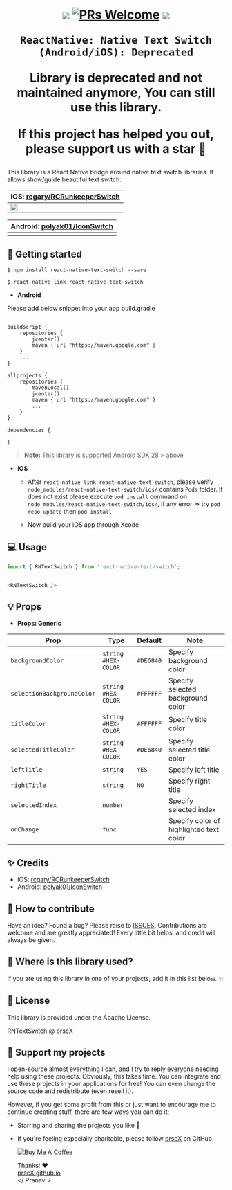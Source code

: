 
<h1 align="center">

<p align="center">
  <a href="https://www.npmjs.com/package/react-native-text-switch"><img src="http://img.shields.io/npm/v/react-native-text-switch.svg?style=flat" /></a>
  <a href="https://github.com/prscX/react-native-text-switch/pulls"><img alt="PRs Welcome" src="https://img.shields.io/badge/PRs-welcome-brightgreen.svg" /></a>
  <a href="https://github.com/prscX/react-native-text-switch#License"><img src="https://img.shields.io/npm/l/react-native-text-switch.svg?style=flat" /></a>
</p>


    ReactNative: Native Text Switch (Android/iOS): Deprecated

Library is deprecated and not maintained anymore, You can still use this library.

If this project has helped you out, please support us with a star 🌟
</h1>

This library is a React Native bridge around native text switch libraries. It allows show/guide beautiful text switch:


| **iOS: [rcgary/RCRunkeeperSwitch](https://github.com/rcgary/RCRunkeeperSwitch)**             |
| ----------------- |
| <img src="https://raw.githubusercontent.com/rcgary/RCRunkeeperSwitch/master/RCRunkeeperSwitch.gif" />                  |

| **Android: [polyak01/IconSwitch](https://github.com/polyak01/IconSwitch)**             |
| ----------------- |
|  |



## 📖 Getting started

`$ npm install react-native-text-switch --save`

`$ react-native link react-native-text-switch`

- **Android**

Please add below snippet into your app build.gradle

```

buildscript {
    repositories {
        jcenter()
        maven { url "https://maven.google.com" }
    }
    ...
}

allprojects {
    repositories {
        mavenLocal()
        jcenter()
        maven { url "https://maven.google.com" }
        ...
    }
}

dependencies {

}

```

> **Note:** This library is supported Android SDK 28 > above

- **iOS**
  - After `react-native link react-native-text-switch`, please verify `node_modules/react-native-text-switch/ios/` contains `Pods` folder. If does not exist please execute `pod install` command on `node_modules/react-native-text-switch/ios/`, if any error => try `pod repo update` then `pod install`

  - Now build your iOS app through Xcode


## 💻 Usage

```javascript
import { RNTextSwitch } from 'react-native-text-switch';

```

```javascript

<RNTextSwitch />

```

## 💡 Props

- **Props: Generic**

| Prop              | Type       | Default | Note                                                                                                       |
| ----------------- | ---------- | ------- | ---------------------------------------------------------------------------------------------------------- |
| `backgroundColor`       |   `string #HEX-COLOR`   |    `#DE6840`     | Specify background color
| `selectionBackgroundColor` | `string #HEX-COLOR` |    `#FFFFFF`     | Specify selected background color                                                   |  |
| `titleColor`    |   `string #HEX-COLOR`   |     `#FFFFFF`    | Specify title color                                        |  |
| `selectedTitleColor`    |   `string #HEX-COLOR`   |    `#DE6840`     | Specify selected title color                                        |  |
| `leftTitle`    | `string`     |    `YES`     | Specify left title                                        |  |
| `rightTitle`    | `string`     |     `NO`    | Specify right title                                        |  |
| `selectedIndex`      | `number`     |         | Specify selected index
| `onChange`    | `func`     |         | Specify color of highlighted text color                                        |  |



## ✨ Credits

- iOS: [rcgary/RCRunkeeperSwitch](https://github.com/rcgary/RCRunkeeperSwitch)
- Android: [polyak01/IconSwitch](https://github.com/polyak01/IconSwitch)


## 🤔 How to contribute
Have an idea? Found a bug? Please raise to [ISSUES](https://github.com/prscX/react-native-text-switch/issues).
Contributions are welcome and are greatly appreciated! Every little bit helps, and credit will always be given.

## 💫 Where is this library used?
If you are using this library in one of your projects, add it in this list below. ✨


## 📜 License
This library is provided under the Apache License.

RNTextSwitch @ [prscX](https://github.com/prscX)

## 💖 Support my projects
I open-source almost everything I can, and I try to reply everyone needing help using these projects. Obviously, this takes time. You can integrate and use these projects in your applications for free! You can even change the source code and redistribute (even resell it).

However, if you get some profit from this or just want to encourage me to continue creating stuff, there are few ways you can do it:
* Starring and sharing the projects you like 🚀
* If you're feeling especially charitable, please follow [prscX](https://github.com/prscX) on GitHub.

  <a href="https://www.buymeacoffee.com/prscX" target="_blank"><img src="https://www.buymeacoffee.com/assets/img/custom_images/orange_img.png" alt="Buy Me A Coffee" style="height: auto !important;width: auto !important;" ></a>

  Thanks! ❤️
  <br/>
  [prscX.github.io](https://prscx.github.io)
  <br/>
  </ Pranav >
